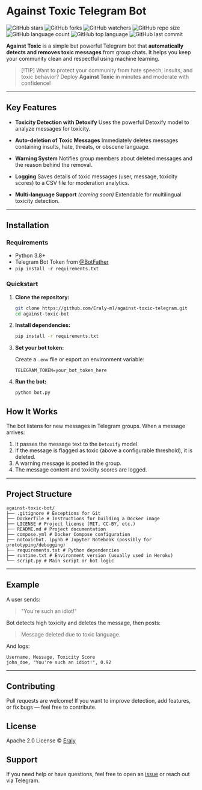 # Against Toxic Telegram Bot 

![GitHub stars](https://img.shields.io/github/stars/Eraly-ml/against-toxic-telegram?style=social)
![GitHub forks](https://img.shields.io/github/forks/Eraly-ml/against-toxic-telegram?style=social)
![GitHub watchers](https://img.shields.io/github/watchers/Eraly-ml/against-toxic-telegram?style=social)
![GitHub repo size](https://img.shields.io/github/repo-size/Eraly-ml/against-toxic-telegram)
![GitHub language count](https://img.shields.io/github/languages/count/Eraly-ml/against-toxic-telegram)
![GitHub top language](https://img.shields.io/github/languages/top/Eraly-ml/against-toxic-telegram)
![GitHub last commit](https://img.shields.io/github/last-commit/Eraly-ml/against-toxic-telegram?color=red)

**Against Toxic** is a simple but powerful Telegram bot that **automatically detects and removes toxic messages** from group chats. It helps you keep your community clean and respectful using machine learning.

> \[!TIP]
> Want to protect your community from hate speech, insults, and toxic behavior? Deploy **Against Toxic** in minutes and moderate with confidence!

---

## Key Features

*  **Toxicity Detection with Detoxify**
  Uses the powerful Detoxify model to analyze messages for toxicity.

*  **Auto-deletion of Toxic Messages**
  Immediately deletes messages containing insults, hate, threats, or obscene language.

*  **Warning System**
  Notifies group members about deleted messages and the reason behind the removal.

*  **Logging**
  Saves details of toxic messages (user, message, toxicity scores) to a CSV file for moderation analytics.

*  **Multi-language Support** *(coming soon)*
  Extendable for multilingual toxicity detection.

---

##  Installation

###  Requirements

* Python 3.8+
* Telegram Bot Token from [@BotFather](https://t.me/BotFather)
* `pip install -r requirements.txt`

###  Quickstart

1. **Clone the repository:**

   ```bash
   git clone https://github.com/Eraly-ml/against-toxic-telegram.git
   cd against-toxic-bot
   ```

2. **Install dependencies:**

   ```bash
   pip install -r requirements.txt
   ```

3. **Set your bot token:**

   Create a `.env` file or export an environment variable:

   ```env
   TELEGRAM_TOKEN=your_bot_token_here
   ```

4. **Run the bot:**

   ```bash
   python bot.py
   ```

##  How It Works

The bot listens for new messages in Telegram groups. When a message arrives:

1. It passes the message text to the `Detoxify` model.
2. If the message is flagged as toxic (above a configurable threshold), it is deleted.
3. A warning message is posted in the group.
4. The message content and toxicity scores are logged.

---

##  Project Structure

```
against-toxic-bot/
├── .gitignore # Exceptions for Git
├── Dockerfile # Instructions for building a Docker image
├── LICENSE # Project license (MIT, CC-BY, etc.)
├── README.md # Project documentation
├── compose.yml # Docker Compose configuration
├── notoxicbot. ipynb # Jupyter Notebook (possibly for prototyping/debugging)
├── requirements.txt # Python dependencies
├── runtime.txt # Environment version (usually used in Heroku)
└── script.py # Main script or bot logic
```

---

##  Example

A user sends:

> "You're such an idiot!"

Bot detects high toxicity and deletes the message, then posts:

>  Message deleted due to toxic language.

And logs:

```
Username, Message, Toxicity Score
john_doe, "You're such an idiot!", 0.92
```

---

##  Contributing

Pull requests are welcome! If you want to improve detection, add features, or fix bugs — feel free to contribute.


##  License

Apache 2.0 License © [Eraly](https://github.com/Eraly-ml)


##  Support

If you need help or have questions, feel free to open an [issue](https://github.com/Eraly-ml/against-toxic-bot/issues) or reach out via Telegram.

